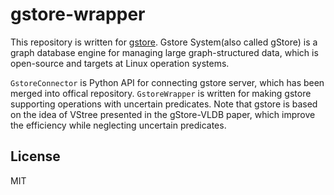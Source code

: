 gstore-wrapper
===

This repository is written for [gstore](https://github.com/Caesar11/gStore). Gstore System(also called gStore) is a graph database engine for managing large graph-structured data, which is open-source and targets at Linux operation systems.

`GstoreConnector` is Python API for connecting gstore server, which has been merged into offical repository. `GstoreWrapper` is written for making gstore supporting operations with uncertain predicates. Note that gstore is based on the idea of VStree presented in the gStore-VLDB paper, which improve the efficiency while neglecting uncertain predicates.

License
---

MIT
